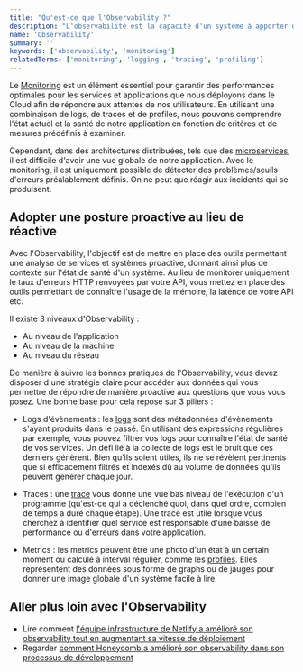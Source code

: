 ```yaml
---
title: "Qu'est-ce que l'Observability ?"
description: "L'observabilité est la capacité d'un système à apporter des réponses à des questions qui n'ont pas encore été posées sur une application ou un service."
name: 'Observability'
summary: ''
keywords: ['observability', 'monitoring']
relatedTerms: ['monitoring', 'logging', 'tracing', 'profiling']
---
```


Le [Monitoring](#monitoring "Qu'est-ce que le Monitoring ?") est un élément essentiel pour garantir des performances optimales pour les services et applications que nous déployons dans le Cloud afin de répondre aux attentes de nos utilisateurs. En utilisant une combinaison de logs, de traces et de profiles, nous pouvons comprendre l'état actuel et la santé de notre application en fonction de critères et de mesures prédéfinis à examiner.

Cependant, dans des architectures distribuées, tels que des [microservices](#microservice-architecture "Qu'est-ce qu'une architecture orientée microservices ?"), il est difficile d'avoir une vue globale de notre application. Avec le monitoring, il est uniquement possible de détecter des problèmes/seuils d'erreurs préalablement définis. On ne peut que réagir aux incidents qui se produisent.

## Adopter une posture proactive au lieu de réactive

Avec l'Observability, l'objectif est de mettre en place des outils permettant une analyse de services et systèmes proactive, donnant ainsi plus de contexte sur l'état de santé d'un système. Au lieu de monitorer uniquement le taux d'erreurs HTTP renvoyées par votre API, vous mettez en place des outils permettant de connaître l'usage de la mémoire, la latence de votre API etc.

Il existe 3 niveaux d'Observability :

- Au niveau de l'application
- Au niveau de la machine
- Au niveau du réseau

De manière à suivre les bonnes pratiques de l'Observability, vous devez disposer d'une stratégie claire pour accéder aux données qui vous permettre de répondre de manière proactive aux questions que vous vous posez. Une bonne base pour cela repose sur 3 piliers :

- Logs d'évènements : les [logs](#logging "Qu'est-ce que le Logging ?") sont des métadonnées d'évènements s'ayant produits dans le passé. En utilisant des expressions régulières par exemple, vous pouvez filtrer vos logs pour connaître l'état de santé de vos services. Un défi lié à la collecte de logs est le bruit que ces derniers génèrent. Bien qu'ils soient utiles, ils ne se révèlent pertinents que si efficacement filtrés et indexés dû au volume de données qu'ils peuvent générer chaque jour.

- Traces : une [trace](#tracing "Qu'est-ce que le Tracing ?") vous donne une vue bas niveau de l'exécution d'un programme (qu'est-ce qui a déclenché quoi, dans quel ordre, combien de temps a duré chaque étape). Une trace est utile lorsque vous cherchez à identifier quel service est responsable d'une baisse de performance ou d'erreurs dans votre application.

- Metrics : les metrics peuvent être une photo d'un état à un certain moment ou calculé à interval régulier, comme les [profiles](#profiling "Qu'est-ce que le Profiling ?"). Elles représentent des données sous forme de graphs ou de jauges pour donner une image globale d'un système facile à lire.

## Aller plus loin avec l'Observability

- Lire comment [l'équipe infrastructure de Netlify a amélioré son observability tout en augmentant sa vitesse de déploiement](https://www.netlify.com/blog/2020/05/05/what-netlifys-infrastructure-team-learned-as-it-increased-deploy-speed-by-up-to-2x/)
- Regarder [comment Honeycomb a amélioré son observability dans son processus de développement](https://www.infoq.com/presentations/honeycomb-build-ssc/)
